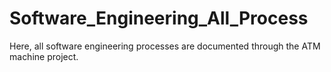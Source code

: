 # Software_Engineering_All_Process
Here, all software engineering processes are documented through the ATM machine project.
